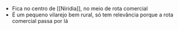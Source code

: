 - Fica no centro de [[Niridia]], no meio de rota comercial
- É um pequeno vilarejo bem rural, só tem relevância porque a rota comercial passa por lá